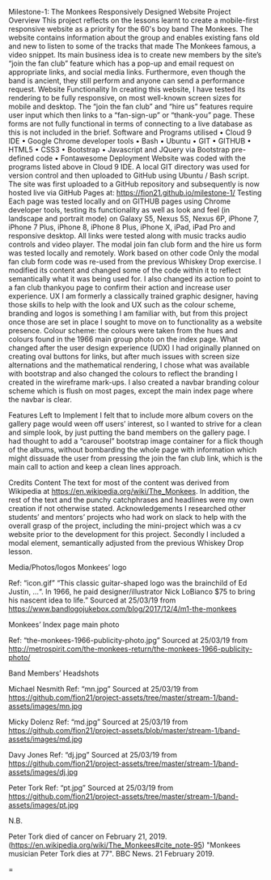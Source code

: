 
Milestone-1:
The Monkees Responsively Designed Website Project
Overview
This project reflects on the lessons learnt to create a mobile-first responsive website as a priority for the 60's boy band The Monkees. The website contains information about the group and enables existing fans old and new to listen to some of the tracks that made The Monkees famous, a video snippet. Its main business idea is to create new members by the site’s “join the fan club” feature which has a pop-up and email request on appropriate links, and social media links. Furthermore, even though the band is ancient, they still perform and anyone can send a performance request.
Website Functionality
In creating this website, I have tested its rendering to be fully responsive, on most well-known screen sizes for mobile and desktop.
The “join the fan club” and “hire us” features require user input which then links to a “fan-sign-up” or “thank-you” page. These forms are not fully functional in terms of connecting to a live database as this is not included in the brief. 
Software and Programs utilised 
•	Cloud 9 IDE
•	Google Chrome developer tools
•	Bash
•	Ubuntu
•	GIT
•	GITHUB
•	HTML5
•	CSS3
•	Bootstrap
•	Javascript and JQuery via Bootstrap pre-defined code
•	Fontawesome
Deployment
Website was coded with the programs listed above in Cloud 9 IDE. A local GIT directory was used for version control and then uploaded to GitHub using Ubuntu / Bash script. The site was first uploaded to a GitHub repository and subsequently is now hosted live via GitHub Pages at:
https://fion21.github.io/milestone-1/
Testing
Each page was tested locally and on GITHUB pages using Chrome developer tools, testing its functionality as well as look and feel (in landscape and portrait mode) on Galaxy S5, Nexus 5S, Nexus 6P, iPhone 7, iPhone 7 Plus, iPhone 8, iPhone 8 Plus, iPhone X, iPad, iPad Pro and responsive desktop. All links were tested along with music tracks audio controls and video player. The modal join fan club form and the hire us form was tested locally and remotely.
Work based on other code
Only the modal fan club form code was re-used from the previous Whiskey Drop exercise. I modified its content and changed some of the code within it to reflect semantically what it was being used for. I also changed its action to point to a fan club thankyou page to confirm their action and increase user experience.
UX
I am formerly a classically trained graphic designer, having those skills to help with the look and UX such as the colour scheme, branding and logos is something I am familiar with, but from this project once those are set in place I sought to move on to functionality as a website presence.
Colour scheme: the colours were taken from the hues and colours found in the 1966 main group photo on the index page. 
What changed after the user design experience (UDX)
I had originally planned on creating oval buttons for links, but after much issues with screen size alternations and the mathematical rendering, I chose what was available with bootstrap and also changed the colours to reflect the branding I created in the wireframe mark-ups. I also created a navbar branding colour scheme which is flush on most pages, except the main index page where the navbar is clear.
 

Features Left to Implement
I felt that to include more album covers on the gallery page would ween off users’ interest, so I wanted to strive for a clean and simple look, by just putting the band members on the gallery page. I had thought to add a “carousel” bootstrap image container for a flick though of the albums, without bombarding the whole page with information which might dissuade the user from pressing the join the fan club link, which is the main call to action and keep a clean lines approach.

Credits
Content
The text for most of the content was derived from Wikipedia at https://en.wikipedia.org/wiki/The_Monkees. In addition, the rest of the text and the punchy catchphrases and headlines were my own creation if not otherwise stated.
Acknowledgements
I researched other students’ and mentors’ projects who had work on slack to help with the overall grasp of the project, including the mini-project which was a cv website prior to the development for this project. Secondly I included a modal element, semantically adjusted from the previous Whiskey Drop lesson.

Media/Photos/logos
Monkees’ logo
 
Ref: “icon.gif”
“This classic guitar-shaped logo was the brainchild of Ed Justin, …“. In 1966, he paid designer/illustrator Nick LoBianco $75 to bring his nascent idea to life.”
Sourced at 25/03/19 from 
https://www.bandlogojukebox.com/blog/2017/12/4/m1-the-monkees

Monkees’ Index page main photo
 
Ref: “the-monkees-1966-publicity-photo.jpg”
Sourced at 25/03/19 from 
http://metrospirit.com/the-monkees-return/the-monkees-1966-publicity-photo/

Band Members’ Headshots
 
Michael Nesmith
Ref: “mn.jpg”
Sourced at 25/03/19 from 
https://github.com/fion21/project-assets/tree/master/stream-1/band-assets/images/mn.jpg
 
Micky Dolenz
Ref: “md.jpg”
Sourced at 25/03/19 from 
https://github.com/fion21/project-assets/blob/master/stream-1/band-assets/images/md.jpg

Davy Jones
Ref: “dj.jpg”
Sourced at 25/03/19 from 
https://github.com/fion21/project-assets/tree/master/stream-1/band-assets/images/dj.jpg
 
Peter Tork
Ref: “pt.jpg”
Sourced at 25/03/19 from 
https://github.com/fion21/project-assets/tree/master/stream-1/band-assets/images/pt.jpg

N.B.

Peter Tork died of cancer on February 21, 2019.
(https://en.wikipedia.org/wiki/The_Monkees#cite_note-95)
"Monkees musician Peter Tork dies at 77". BBC News. 21 February 2019.


=
